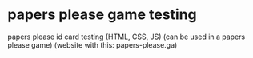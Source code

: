 # papers please game testing
papers please id card testing (HTML, CSS, JS) (can be used in a papers please game) (website with this: papers-please.ga)
